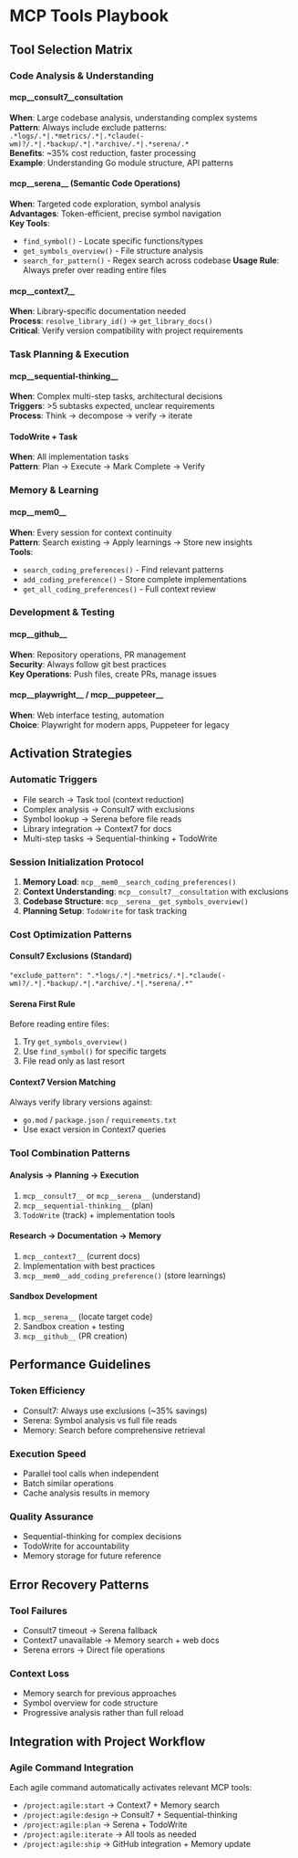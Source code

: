 # MCP Tools Playbook

## Tool Selection Matrix

### Code Analysis & Understanding

#### **mcp__consult7__consultation** 
**When**: Large codebase analysis, understanding complex systems  
**Pattern**: Always include exclude patterns: `.*logs/.*|.*metrics/.*|.*claude(-wm)?/.*|.*backup/.*|.*archive/.*|.*serena/.*`  
**Benefits**: ~35% cost reduction, faster processing  
**Example**: Understanding Go module structure, API patterns

#### **mcp__serena__** (Semantic Code Operations)
**When**: Targeted code exploration, symbol analysis  
**Advantages**: Token-efficient, precise symbol navigation  
**Key Tools**: 
- `find_symbol()` - Locate specific functions/types
- `get_symbols_overview()` - File structure analysis  
- `search_for_pattern()` - Regex search across codebase
**Usage Rule**: Always prefer over reading entire files

#### **mcp__context7__**  
**When**: Library-specific documentation needed  
**Process**: `resolve_library_id()` → `get_library_docs()`  
**Critical**: Verify version compatibility with project requirements

### Task Planning & Execution  

#### **mcp__sequential-thinking__**
**When**: Complex multi-step tasks, architectural decisions  
**Triggers**: >5 subtasks expected, unclear requirements  
**Process**: Think → decompose → verify → iterate  

#### **TodoWrite + Task**  
**When**: All implementation tasks  
**Pattern**: Plan → Execute → Mark Complete → Verify

### Memory & Learning

#### **mcp__mem0__**
**When**: Every session for context continuity  
**Pattern**: Search existing → Apply learnings → Store new insights  
**Tools**:
- `search_coding_preferences()` - Find relevant patterns
- `add_coding_preference()` - Store complete implementations  
- `get_all_coding_preferences()` - Full context review

### Development & Testing

#### **mcp__github__**
**When**: Repository operations, PR management  
**Security**: Always follow git best practices  
**Key Operations**: Push files, create PRs, manage issues

#### **mcp__playwright__** / **mcp__puppeteer__**  
**When**: Web interface testing, automation  
**Choice**: Playwright for modern apps, Puppeteer for legacy

## Activation Strategies

### Automatic Triggers
- File search → Task tool (context reduction)
- Complex analysis → Consult7 with exclusions  
- Symbol lookup → Serena before file reads
- Library integration → Context7 for docs
- Multi-step tasks → Sequential-thinking + TodoWrite

### Session Initialization Protocol
1. **Memory Load**: `mcp__mem0__search_coding_preferences()` 
2. **Context Understanding**: `mcp__consult7__consultation` with exclusions
3. **Codebase Structure**: `mcp__serena__get_symbols_overview()`
4. **Planning Setup**: `TodoWrite` for task tracking

### Cost Optimization Patterns

#### Consult7 Exclusions (Standard)
```
"exclude_pattern": ".*logs/.*|.*metrics/.*|.*claude(-wm)?/.*|.*backup/.*|.*archive/.*|.*serena/.*"
```

#### Serena First Rule
Before reading entire files:
1. Try `get_symbols_overview()`
2. Use `find_symbol()` for specific targets
3. File read only as last resort

#### Context7 Version Matching
Always verify library versions against:
- `go.mod` / `package.json` / `requirements.txt`
- Use exact version in Context7 queries

### Tool Combination Patterns

#### **Analysis → Planning → Execution**
1. `mcp__consult7__` or `mcp__serena__` (understand)
2. `mcp__sequential-thinking__` (plan)  
3. `TodoWrite` (track) + implementation tools

#### **Research → Documentation → Memory**
1. `mcp__context7__` (current docs)
2. Implementation with best practices
3. `mcp__mem0__add_coding_preference()` (store learnings)

#### **Sandbox Development**
1. `mcp__serena__` (locate target code)
2. Sandbox creation + testing
3. `mcp__github__` (PR creation)

## Performance Guidelines

### Token Efficiency
- Consult7: Always use exclusions (~35% savings)
- Serena: Symbol analysis vs full file reads
- Memory: Search before comprehensive retrieval

### Execution Speed  
- Parallel tool calls when independent
- Batch similar operations
- Cache analysis results in memory

### Quality Assurance
- Sequential-thinking for complex decisions
- TodoWrite for accountability
- Memory storage for future reference

## Error Recovery Patterns

### Tool Failures
- Consult7 timeout → Serena fallback
- Context7 unavailable → Memory search + web docs
- Serena errors → Direct file operations

### Context Loss
- Memory search for previous approaches  
- Symbol overview for code structure
- Progressive analysis rather than full reload

## Integration with Project Workflow

### Agile Command Integration
Each agile command automatically activates relevant MCP tools:
- `/project:agile:start` → Context7 + Memory search
- `/project:agile:design` → Consult7 + Sequential-thinking  
- `/project:agile:plan` → Serena + TodoWrite
- `/project:agile:iterate` → All tools as needed
- `/project:agile:ship` → GitHub integration + Memory update